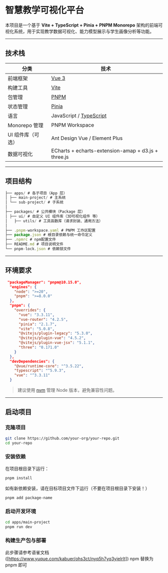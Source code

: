 # 智慧教学可视化平台

本项目是一个基于 **Vite + TypeScript + Pinia + PNPM Monorepo** 架构的前端可视化系统，用于实现教学数据可视化、能力模型展示与学生画像分析等功能。

---

## 技术栈

| 分类              | 技术                                                       |
| ----------------- | ---------------------------------------------------------- |
| 前端框架          | [Vue 3](https://vuejs.org/)                                |
| 构建工具          | [Vite](https://vitejs.dev/)                                |
| 包管理            | [PNPM](https://pnpm.io/)                                   |
| 状态管理          | [Pinia](https://pinia.vuejs.org/)                          |
| 语言              | JavaScript / [TypeScript](https://www.typescriptlang.org/) |
| Monorepo 管理     | PNPM Workspace                                             |
| UI 组件库（可选） | Ant Design Vue / Element Plus                              |
| 数据可视化        | ECharts + echarts-extension-amap + d3.js + three.js        |

---

## 项目结构

```js
├── apps/ # 各子项目（App 层）
│ ├── main-project/ # 主系统
│ └── sub-project/ # 子系统
│
├── packages/ # 公共模块（Package 层）
│ ├── ui/ # 自定义 UI 组件库（3D可视化组件 等）
│   ├── utils/ # 工具函数库（请求封装、通用方法）
│
├── .pnpm-workspace.yaml # PNPM 工作区配置
├── package.json # 根目录依赖与统一命令定义
├── .npmrc # npm配置文件
├── README.md # 项目说明文件
└── pnpm-lock.json # 依赖锁文件
```

---

## 环境要求

```json
 "packageManager": "pnpm@10.15.0",
  "engines": {
    "node": ">=20",
    "pnpm": ">=8.0.0"
  },
  "pnpm": {
    "overrides": {
      "vue": "3.3.11",
      "vue-router": "4.2.5",
      "pinia": "2.1.7",
      "vite": "5.0.8",
      "@vitejs/plugin-legacy": "5.3.0",
      "@vitejs/plugin-vue": "4.5.2",
      "@vitejs/plugin-vue-jsx": "5.1.1",
      "three": "0.171.0"
    }
  },
  "devDependencies": {
    "@vue/runtime-core": "^3.5.22",
    "typescript": "^5.9.3",
    "vue": "^3.3.11"
  }
```

> 建议使用 [nvm](https://github.com/nvm-sh/nvm) 管理 Node 版本，避免兼容性问题。

---

## 启动项目

### 克隆项目

```bash
git clone https://github.com/your-org/your-repo.git
cd your-repo
```

### 安装依赖

在项目根目录下运行：

```bash
pnpm install
```

如有新依赖安装，请在目标项目文件下运行（不要在项目根目录下安装！）

```bash
pnpm add package-name
```

### 启动开发环境

```bash
cd apps/main-project
pnpm run dev
```

### 构建生产包与部署

此步骤请参考语雀文档([https://www.yuque.com/kabuer/ohs3ct/nyq5h7yq3yielrlt])
npm 替换为 pnpm 即可
